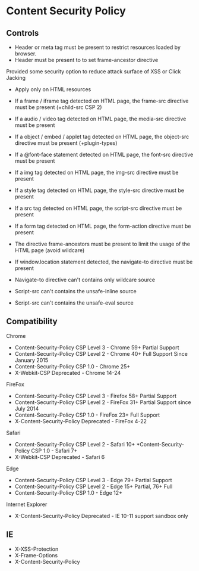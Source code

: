 # Content Security Policy

## Controls

* Header or meta tag must be present to restrict resources loaded by browser.
* Header must be present to to set frame-ancestor directive

Provided some security option to reduce attack surface of XSS or Click Jacking
* Apply only on HTML resources

* If a frame / iframe tag detected on HTML page, the frame-src directive must be present (+child-src CSP 2)
* If a audio / video tag detected on HTML page, the media-src directive must be present
* If a object / embed / applet tag detected on HTML page, the object-src directive must be present (+plugin-types)
* If a @font-face statement detected on HTML page, the font-src directive must be present
* If a img tag detected on HTML page, the img-src directive must be present
* If a style tag detected on HTML page, the style-src directive must be present
* If a src tag detected on HTML page, the script-src directive must be present
* If a form tag detected on HTML page, the form-action directive must be present
* The directive frame-ancestors must be present to limit the usage of the HTML page (avoid wildcare)
* If window.location statement detected, the navigate-to directive must be present
* Navigate-to directive can't contains only wildcare source
* Script-src can't contains the unsafe-inline source
* Script-src can't contains the unsafe-eval source

## Compatibility

Chrome
* Content-Security-Policy CSP Level 3 - Chrome 59+ Partial Support
* Content-Security-Policy CSP Level 2 - Chrome 40+ Full Support Since January 2015
* Content-Security-Policy CSP 1.0 - Chrome 25+
* X-Webkit-CSP Deprecated - Chrome 14-24

FireFox
* Content-Security-Policy CSP Level 3 - Firefox 58+ Partial Support
* Content-Security-Policy CSP Level 2 - FireFox 31+ Partial Support since July 2014
* Content-Security-Policy CSP 1.0 - FireFox 23+ Full Support
* X-Content-Security-Policy Deprecated - FireFox 4-22

Safari
* Content-Security-Policy CSP Level 2 - Safari 10+
*Content-Security-Policy CSP 1.0 - Safari 7+
* X-Webkit-CSP Deprecated - Safari 6

Edge
* Content-Security-Policy CSP Level 3 - Edge 79+ Partial Support
* Content-Security-Policy CSP Level 2 - Edge 15+ Partial, 76+ Full
* Content-Security-Policy CSP 1.0 - Edge 12+

Internet Explorer
* X-Content-Security-Policy Deprecated - IE 10-11 support sandbox only

## IE

* X-XSS-Protection
* X-Frame-Options
* X-Content-Security-Policy